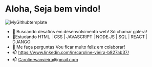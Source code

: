 

<!--
### Hi there 👋
**Ca-byte/Ca-byte** is a ✨ _special_ ✨ repository because its `README.md` (this file) appears on your GitHub profile.

Here are some ideas to get you started:

- 🔭 I’m currently working on ...
- 🌱 I’m currently learning ...
- 👯 I’m looking to collaborate on ...
- 🤔 I’m looking for help with ...
- 💬 Ask me about ...
- 📫 How to reach me: ...
- 😄 Pronouns: ...
- ⚡ Fun fact: ...
-->

# Aloha, Seja bem vindo!
![MyGithubtemplate]( )

 - 👯 Buscando desafios em desenvolvimento web! Só chamar galera! 
 - 🌱Estudando HTML | CSS | JAVASCRIPT | NODE.JS | SQL | REACT | DJANGO
 - 💬 Me faça perguntas Vou ficar muito feliz em colaborar!
 - 📫 https://www.linkedin.com/in/caroline-vieira-b827ab37/
 - 📫 Carolinesanvieira@gmail.com
